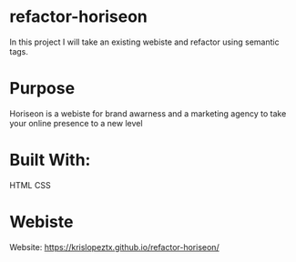 # refactor-horiseon
In this project I will take an existing webiste and refactor using semantic tags.
# Purpose
Horiseon is a webiste for brand awarness and a marketing agency to take your online presence to a new level
# Built With:
HTML
CSS
# Webiste
Website: https://krislopeztx.github.io/refactor-horiseon/